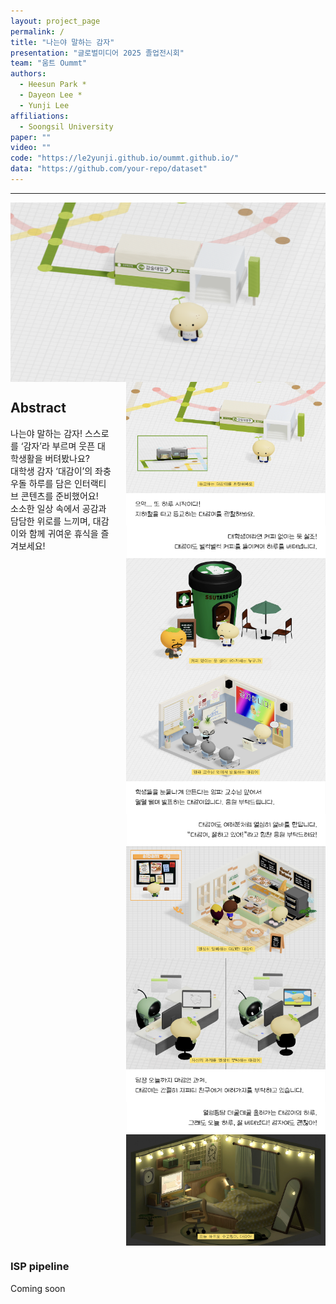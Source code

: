 ```yaml
---
layout: project_page
permalink: /
title: "나는야 말하는 감자"
presentation: "글로벌미디어 2025 졸업전시회"
team: "움트 Oummt"
authors:
  - Heesun Park *
  - Dayeon Lee *
  - Yunji Lee
affiliations:
  - Soongsil University
paper: ""
video: ""
code: "https://le2yunji.github.io/oummt.github.io/"
data: "https://github.com/your-repo/dataset"
---
```


<body>
  <hr>
  <img src = "images/gamza.png" alt = "Example 001" style="display: block; margin: auto;">
</body>


<!-- Using HTML to center the abstract -->
<div class="columns is-centered has-text-centered">
  <div class="column is-four-fifths">
    <h2>Abstract</h2>
    <div class="content has-text-justified">
      나는야 말하는 감자!  스스로를 ‘감자’라 부르며 웃픈 대학생활을 버텨봤나요? <br /> 대학생 감자 ‘대감이’의 좌충우돌 하루를 담은 인터랙티브 콘텐츠를 준비했어요! <br /> 소소한 일상 속에서 공감과 담담한 위로를 느끼며, 대감이와 함께 귀여운 휴식을 즐겨보세요!
    </div>
  </div>
  <div class="column images">
    <div class="scene">
      <img src="images/1subway.png" alt="지하철 장면" style="display: block; margin: auto;">
      <img src="images/1subway_text.png" alt="지하철 설명" style="display: block; margin: auto;">
    </div>
    <div class="scene">
      <img src="images/2cafe_text.png" alt="카페 설명" style="display: block; margin: auto;">
      <img src="images/2cafe.png" alt="카페 장면" style="display: block; margin: auto;">
    </div>
    <div class="scene">
      <img src="images/3class.png" alt="수업 장면" style="display: block; margin: auto;">
      <img src="images/3class_text.png" alt="수업 설명" style="display: block; margin: auto;">
    </div>
    <div class="scene">
      <img src="images/4bakery_text.png" alt="베이커리 설명" style="display: block; margin: auto;">
      <img src="images/4bakery.png" alt="베이커리 장면" style="display: block; margin: auto;">
    </div>
    <div class="scene">
      <img src="images/5gpt.png" alt="GPT 장면" style="display: block; margin: auto;">
      <img src="images/5gpt_text.png" alt="GPT 설명" style="display: block; margin: auto;">
    </div>
    <div class="scene">
      <img src="images/6house_text.png" alt="집 설명" style="display: block; margin: auto;">
      <img src="images/6house.png" alt="집 장면" style="display: block; margin: auto;">
    </div>
  </div>
</div>


<!-- Dataset Download Buttons -->
<!-- 
## SIDL Dataset 
We provide 80% of the scenes for training and learning. The remaining scenes are used for online evaluation.
### Patchify images (512x512)
For efficient training and learning, we provide patchified images. 
<div class="buttons" style="text-align: center; margin-top: 1em;">
  <a class="button is-primary" href="https://drive.google.com/file/d/1es3rPo5Y9O96EjDVXanUY8NpaRprWH-h/view?usp=sharing" target="_blank">Train</a>
  <a class="button is-primary" href="https://drive.google.com/file/d/1u5-MDauO3XolXsU6eOARwlXo7SnpLwqA/view?usp=sharing" target="_blank">Validation</a>
  <a class="button is-primary" href="https://drive.google.com/file/d/1-SFyyjH0G3C68OfDjZ_O7M4mOqkcJdEf/view?usp=sharing" target="_blank">Test</a>
</div>

### Full-resolution images (4032x3024)
<div class="buttons" style="text-align: center; margin-top: 1em;">
  <a class="button is-primary" href="https://drive.google.com/file/d/1s_gUw1DCqokihl3YtO3lu9_GnLZaSElI/view?usp=sharing" target="_blank">Train</a>
  <a class="button is-primary" href="https://drive.google.com/file/d/1OHxG8Jh0goKIhkJTe9NXZ6uIuD5qVaNH/view?usp=sharing" target="_blank">Validation</a>
</div>

### RAW files
We also provide RAW image files (DNG) along with metadata.
<div class="buttons" style="text-align: center; margin-top: 1em;">
  <a class="button is-primary" href="https://drive.google.com/file/d/1k78IIsUl2eYPnPvWkBampU0qlMrW4F-u/view?usp=sharing" target="_blank">DNG images</a>
  <a class="button is-primary" href="https://drive.google.com/file/d/1lAab5F3jjCByY4OEvGSAfykyAqp2wfTi/view?usp=sharing" target="_blank">Metadata</a>
</div>

### Online Evaluation  
<div class="buttons" style="text-align: center; margin-top: 1em;">
  <a class="button is-primary" href="http://203.253.25.170:8080" target="_blank">Click here to launch evaluation</a>
</div>  
Click the button above to evaluate your model on the SIDL benchmark. -->


### ISP pipeline
Coming soon

<!-- 
### Citation
<pre><code class="language-bibtex">
@inproceedings{choi2025sidl,
  title     = {SIDL: A Real-World Dataset for Restoring Smartphone Images with Dirty Lenses},
  author    = {Choi, Sooyoung and Park, Sungyong and Kim, Heewon},
  booktitle = {Proceedings of the AAAI Conference on Artificial Intelligence},
  volume    = {39},
  number    = {3},
  pages     = {2545--2554},
  year      = {2025}
}
</code></pre> -->

